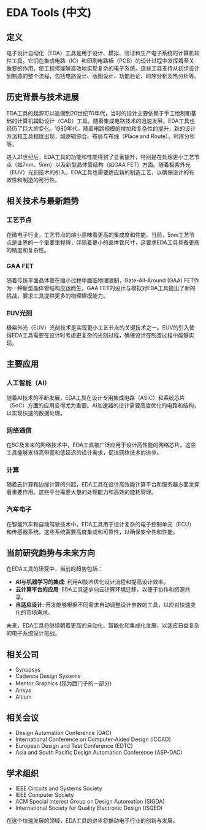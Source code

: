 # EDA Tools (中文)

## 定义

电子设计自动化（EDA）工具是用于设计、模拟、验证和生产电子系统的计算机软件工具。它们在集成电路（IC）和印刷电路板（PCB）的设计过程中发挥着至关重要的作用，使工程师能够高效地实现复杂的电子系统。这些工具支持从初步设计到制造的整个流程，包括电路设计、版图设计、功能验证、时序分析及热分析等。

## 历史背景与技术进展

EDA工具的起源可以追溯到20世纪70年代，当时的设计主要依赖于手工绘制和基础的计算机辅助设计（CAD）工具。随着集成电路技术的迅速发展，EDA工具也经历了巨大的变化。1980年代，随着电路规模的增加和复杂性的提升，新的设计方法和工具相继出现，如逻辑综合、布局与布线（Place and Route）、时序分析等。

进入21世纪后，EDA工具的功能和性能得到了显著提升，特别是在处理更小工艺节点（如7nm、5nm）以及新型晶体管结构（如GAA FET）方面。随着极紫外光（EUV）光刻技术的引入，EDA工具也需要适应新的制造工艺，以确保设计的有效性和制造的可行性。

## 相关技术与最新趋势

### 工艺节点

在微电子行业，工艺节点的缩小意味着更高的集成度和性能。当前，5nm工艺节点是业界的一个重要里程碑，伴随着更小的晶体管尺寸，这要求EDA工具具备更高的精度和复杂性。

### GAA FET

随着传统平面晶体管在缩小过程中面临物理限制，Gate-All-Around (GAA) FET作为一种新型晶体管结构应运而生。GAA FET的设计与模拟对EDA工具提出了新的挑战，要求工具提供更多的物理建模能力。

### EUV光刻

极紫外光（EUV）光刻技术是实现更小工艺节点的关键技术之一。EUV的引入使得EDA工具需要在设计时考虑更复杂的光刻过程，确保设计在制造过程中能够实现。

## 主要应用

### 人工智能（AI）

随着AI技术的不断发展，EDA工具在设计专用集成电路（ASIC）和系统芯片（SoC）方面的应用变得尤为重要。AI加速器的设计需要高度优化的电路和结构，以实现快速的数据处理。

### 网络通信

在5G及未来的网络技术中，EDA工具被广泛应用于设计高性能的网络芯片。这些工具能够支持高带宽和低延迟的设计需求，促进网络技术的进步。

### 计算

随着云计算和边缘计算的兴起，EDA工具在设计高效能计算平台和服务器方面发挥着重要作用。这些平台需要大量的处理能力和高效的能耗管理。

### 汽车电子

在智能汽车和自动驾驶技术中，EDA工具用于设计复杂的电子控制单元（ECU）和传感器系统。这些系统需要高度集成和可靠性，以确保安全性和性能。

## 当前研究趋势与未来方向

在EDA工具的研究中，当前的趋势包括：

- **AI与机器学习的集成**: 利用AI技术优化设计流程和提高设计效率。
- **云计算平台的应用**: EDA工具逐步向云计算环境迁移，以便于协作和资源共享。
- **自适应设计**: 开发能够根据不同需求自动调整设计参数的工具，以应对快速变化的市场需求。

未来，EDA工具将继续朝着更高的自动化、智能化和集成化发展，以适应日益复杂的电子系统设计挑战。

## 相关公司

- Synopsys
- Cadence Design Systems
- Mentor Graphics (现为西门子的一部分)
- Ansys
- Altium

## 相关会议

- Design Automation Conference (DAC)
- International Conference on Computer-Aided Design (ICCAD)
- European Design and Test Conference (EDTC)
- Asia and South Pacific Design Automation Conference (ASP-DAC)

## 学术组织

- IEEE Circuits and Systems Society
- IEEE Computer Society
- ACM Special Interest Group on Design Automation (SIGDA)
- International Society for Quality Electronic Design (ISQED)

在这个快速发展的领域，EDA工具的进步将推动电子行业的创新与发展。